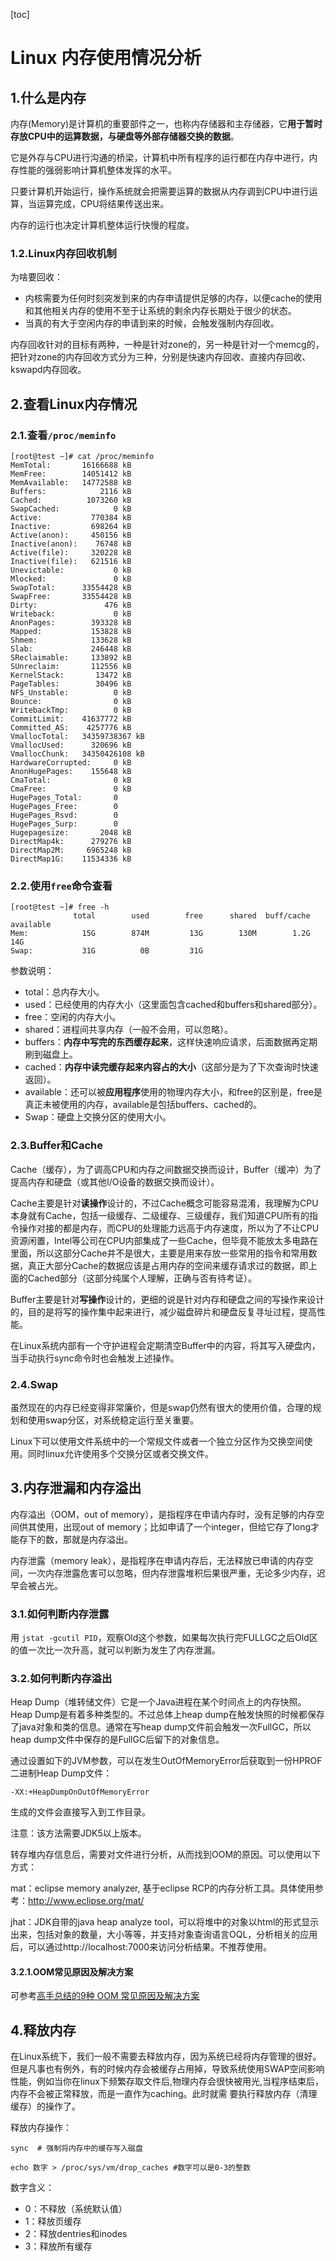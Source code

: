 [toc]



# Linux 内存使用情况分析

## 1.什么是内存

内存(Memory)是计算机的重要部件之一，也称内存储器和主存储器，它**用于暂时存放CPU中的运算数据，与硬盘等外部存储器交换的数据**。

它是外存与CPU进行沟通的桥梁，计算机中所有程序的运行都在内存中进行，内存性能的强弱影响计算机整体发挥的水平。

只要计算机开始运行，操作系统就会把需要运算的数据从内存调到CPU中进行运算，当运算完成，CPU将结果传送出来。

内存的运行也决定计算机整体运行快慢的程度。

### 1.2.Linux内存回收机制

为啥要回收：

- 内核需要为任何时刻突发到来的内存申请提供足够的内存，以便cache的使用和其他相关内存的使用不至于让系统的剩余内存长期处于很少的状态。
- 当真的有大于空闲内存的申请到来的时候，会触发强制内存回收。

内存回收针对的目标有两种，一种是针对zone的，另一种是针对一个memcg的，把针对zone的内存回收方式分为三种，分别是快速内存回收、直接内存回收、kswapd内存回收。

## 2.查看Linux内存情况

### 2.1.查看`/proc/meminfo`

```
[root@test ~]# cat /proc/meminfo
MemTotal:       16166688 kB
MemFree:        14051412 kB
MemAvailable:   14772588 kB
Buffers:            2116 kB
Cached:          1073260 kB
SwapCached:            0 kB
Active:           770384 kB
Inactive:         698264 kB
Active(anon):     450156 kB
Inactive(anon):    76748 kB
Active(file):     320228 kB
Inactive(file):   621516 kB
Unevictable:           0 kB
Mlocked:               0 kB
SwapTotal:      33554428 kB
SwapFree:       33554428 kB
Dirty:               476 kB
Writeback:             0 kB
AnonPages:        393328 kB
Mapped:           153828 kB
Shmem:            133628 kB
Slab:             246448 kB
SReclaimable:     133892 kB
SUnreclaim:       112556 kB
KernelStack:       13472 kB
PageTables:        30496 kB
NFS_Unstable:          0 kB
Bounce:                0 kB
WritebackTmp:          0 kB
CommitLimit:    41637772 kB
Committed_AS:    4257776 kB
VmallocTotal:   34359738367 kB
VmallocUsed:      320696 kB
VmallocChunk:   34350426108 kB
HardwareCorrupted:     0 kB
AnonHugePages:    155648 kB
CmaTotal:              0 kB
CmaFree:               0 kB
HugePages_Total:       0
HugePages_Free:        0
HugePages_Rsvd:        0
HugePages_Surp:        0
Hugepagesize:       2048 kB
DirectMap4k:      279276 kB
DirectMap2M:     6965248 kB
DirectMap1G:    11534336 kB
```

### 2.2.使用`free`命令查看

```
[root@test ~]# free -h
              total        used        free      shared  buff/cache   available
Mem:            15G        874M         13G        130M        1.2G         14G
Swap:           31G          0B         31G
```

参数说明：

- total：总内存大小。
- used：已经使用的内存大小（这里面包含cached和buffers和shared部分）。
- free：空闲的内存大小。
- shared：进程间共享内存（一般不会用，可以忽略）。
- buffers：**内存中写完的东西缓存起来**，这样快速响应请求，后面数据再定期刷到磁盘上。
- cached：**内存中读完缓存起来内容占的大小**（这部分是为了下次查询时快速返回）。
- available：还可以被**应用程序**使用的物理内存大小，和free的区别是，free是真正未被使用的内存，available是包括buffers、cached的。
- Swap：硬盘上交换分区的使用大小。

### 2.3.Buffer和Cache

Cache（缓存），为了调高CPU和内存之间数据交换而设计，Buffer（缓冲）为了提高内存和硬盘（或其他I/O设备的数据交换而设计）。

Cache主要是针对**读操作**设计的，不过Cache概念可能容易混淆，我理解为CPU本身就有Cache，包括一级缓存、二级缓存、三级缓存，我们知道CPU所有的指令操作对接的都是内存，而CPU的处理能力远高于内存速度，所以为了不让CPU资源闲置，Intel等公司在CPU内部集成了一些Cache，但毕竟不能放太多电路在里面，所以这部分Cache并不是很大，主要是用来存放一些常用的指令和常用数据，真正大部分Cache的数据应该是占用内存的空间来缓存请求过的数据，即上面的Cached部分（这部分纯属个人理解，正确与否有待考证）。

Buffer主要是针对**写操作**设计的，更细的说是针对内存和硬盘之间的写操作来设计的，目的是将写的操作集中起来进行，减少磁盘碎片和硬盘反复寻址过程，提高性能。

在Linux系统内部有一个守护进程会定期清空Buffer中的内容，将其写入硬盘内，当手动执行sync命令时也会触发上述操作。

### 2.4.Swap

虽然现在的内存已经变得非常廉价，但是swap仍然有很大的使用价值，合理的规划和使用swap分区，对系统稳定运行至关重要。

Linux下可以使用文件系统中的一个常规文件或者一个独立分区作为交换空间使用。同时linux允许使用多个交换分区或者交换文件。

## 3.内存泄漏和内存溢出

内存溢出（OOM，out of memory），是指程序在申请内存时，没有足够的内存空间供其使用，出现out of memory；比如申请了一个integer，但给它存了long才能存下的数，那就是内存溢出。

内存泄露（memory leak），是指程序在申请内存后，无法释放已申请的内存空间，一次内存泄露危害可以忽略，但内存泄露堆积后果很严重，无论多少内存，迟早会被占光。

### 3.1.如何判断内存泄露

用 `jstat -gcutil PID`，观察Old这个参数，如果每次执行完FULLGC之后Old区的值一次比一次升高，就可以判断为发生了内存泄漏。

### 3.2.如何判断内存溢出

Heap Dump（堆转储文件）它是一个Java进程在某个时间点上的内存快照。Heap Dump是有着多种类型的。不过总体上heap dump在触发快照的时候都保存了java对象和类的信息。通常在写heap dump文件前会触发一次FullGC，所以heap dump文件中保存的是FullGC后留下的对象信息。

通过设置如下的JVM参数，可以在发生OutOfMemoryError后获取到一份HPROF二进制Heap Dump文件：

```
-XX:+HeapDumpOnOutOfMemoryError
```

生成的文件会直接写入到工作目录。

注意：该方法需要JDK5以上版本。

转存堆内存信息后，需要对文件进行分析，从而找到OOM的原因。可以使用以下方式：

mat：eclipse memory analyzer, 基于eclipse RCP的内存分析工具。具体使用参考：http://www.eclipse.org/mat/

jhat：JDK自带的java heap analyze tool，可以将堆中的对象以html的形式显示出来，包括对象的数量，大小等等，并支持对象查询语言OQL，分析相关的应用后，可以通过http://localhost:7000来访问分析结果。不推荐使用。

#### 3.2.1.OOM常见原因及解决方案

可参考[高手总结的9种 OOM 常见原因及解决方案](https://zhuanlan.zhihu.com/p/79355050)

## 4.释放内存

在Linux系统下，我们一般不需要去释放内存，因为系统已经将内存管理的很好。但是凡事也有例外，有的时候内存会被缓存占用掉，导致系统使用SWAP空间影响性能，例如当你在linux下频繁存取文件后,物理内存会很快被用光,当程序结束后，内存不会被正常释放，而是一直作为caching。此时就需 要执行释放内存（清理缓存）的操作了。

释放内存操作：

```
sync  # 强制将内存中的缓存写入磁盘

echo 数字 > /proc/sys/vm/drop_caches #数字可以是0-3的整数
```

数字含义：

- 0：不释放（系统默认值）
- 1：释放页缓存
- 2：释放dentries和inodes
- 3：释放所有缓存